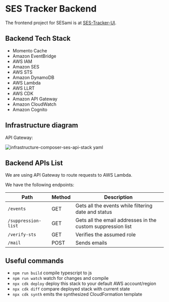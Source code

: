 # SES Tracker Backend

The frontend project for SESami is at [SES-Tracker-UI](https://github.com/ShivamJoker/SES-Tracker-UI).

## Backend Tech Stack
- Momento Cache
- Amazon EventBridge
- AWS IAM
- Amazon SES
- AWS STS
- Amazon DynamoDB
- AWS Lambda
- AWS LLRT
- AWS CDK
- Amazon API Gateway
- Amazon CloudWatch
- Amazon Cognito

## Infrastructure diagram

API Gateway:

![infrastructure-composer-ses-api-stack yaml](https://github.com/user-attachments/assets/fe86a94c-f11f-431c-9f59-a629352bf5d6)

## Backend APIs List

We are using API Gateway to route requests to AWS Lambda.

We have the following endpoints:

| Path                | Method | Description                                                 |
| ------------------- | ------ | ----------------------------------------------------------- |
| `/events`           | GET    | Gets all the events while filtering date and status         |
| `/suppression-list` | GET    | Gets all the email addresses in the custom suppression list |
| `/verify-sts`       | GET    | Verifies the assumed role                                   |
| `/mail`             | POST   | Sends emails                                                |

## Useful commands

* `npm run build`   compile typescript to js
* `npm run watch`   watch for changes and compile
* `npx cdk deploy`  deploy this stack to your default AWS account/region
* `npx cdk diff`    compare deployed stack with current state
* `npx cdk synth`   emits the synthesized CloudFormation template

